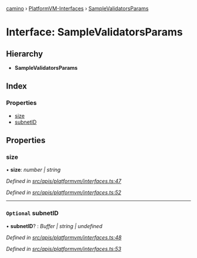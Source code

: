 [camino](../README.md) › [PlatformVM-Interfaces](../modules/platformvm_interfaces.md) › [SampleValidatorsParams](platformvm_interfaces.samplevalidatorsparams.md)

# Interface: SampleValidatorsParams

## Hierarchy

* **SampleValidatorsParams**

## Index

### Properties

* [size](platformvm_interfaces.samplevalidatorsparams.md#size)
* [subnetID](platformvm_interfaces.samplevalidatorsparams.md#optional-subnetid)

## Properties

###  size

• **size**: *number | string*

*Defined in [src/apis/platformvm/interfaces.ts:47](https://github.com/chain4travel/caminojs/blob/ca67b81/src/apis/platformvm/interfaces.ts#L47)*

*Defined in [src/apis/platformvm/interfaces.ts:52](https://github.com/chain4travel/caminojs/blob/ca67b81/src/apis/platformvm/interfaces.ts#L52)*

___

### `Optional` subnetID

• **subnetID**? : *Buffer | string | undefined*

*Defined in [src/apis/platformvm/interfaces.ts:48](https://github.com/chain4travel/caminojs/blob/ca67b81/src/apis/platformvm/interfaces.ts#L48)*

*Defined in [src/apis/platformvm/interfaces.ts:53](https://github.com/chain4travel/caminojs/blob/ca67b81/src/apis/platformvm/interfaces.ts#L53)*
